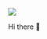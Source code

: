 <a href="https://jjonhwa.github.io/" target="_blank"><img src="https://img.shields.io/badge/-Blog-brightgreen?style=plastic&logo=#1769AA"/></a>

Hi there 👋
